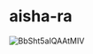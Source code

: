 # aisha-ra

![BbSht5aIQAAtMIV](https://github.com/user-attachments/assets/42e6fe88-c995-493b-ac14-d6d465ece50c)
